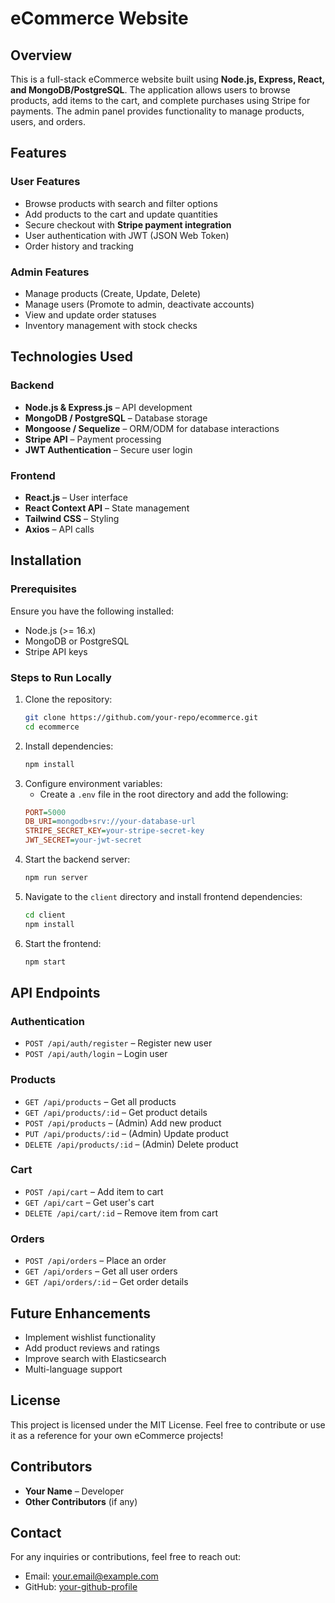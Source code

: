 # eCommerce Website

## Overview
This is a full-stack eCommerce website built using **Node.js, Express, React, and MongoDB/PostgreSQL**. The application allows users to browse products, add items to the cart, and complete purchases using Stripe for payments. The admin panel provides functionality to manage products, users, and orders.

## Features
### User Features
- Browse products with search and filter options
- Add products to the cart and update quantities
- Secure checkout with **Stripe payment integration**
- User authentication with JWT (JSON Web Token)
- Order history and tracking

### Admin Features
- Manage products (Create, Update, Delete)
- Manage users (Promote to admin, deactivate accounts)
- View and update order statuses
- Inventory management with stock checks

## Technologies Used
### Backend
- **Node.js & Express.js** – API development
- **MongoDB / PostgreSQL** – Database storage
- **Mongoose / Sequelize** – ORM/ODM for database interactions
- **Stripe API** – Payment processing
- **JWT Authentication** – Secure user login

### Frontend
- **React.js** – User interface
- **React Context API** – State management
- **Tailwind CSS** – Styling
- **Axios** – API calls

## Installation
### Prerequisites
Ensure you have the following installed:
- Node.js (>= 16.x)
- MongoDB or PostgreSQL
- Stripe API keys

### Steps to Run Locally
1. Clone the repository:
   ```sh
   git clone https://github.com/your-repo/ecommerce.git
   cd ecommerce
   ```
2. Install dependencies:
   ```sh
   npm install
   ```
3. Configure environment variables:
   - Create a `.env` file in the root directory and add the following:
   ```ini
   PORT=5000
   DB_URI=mongodb+srv://your-database-url
   STRIPE_SECRET_KEY=your-stripe-secret-key
   JWT_SECRET=your-jwt-secret
   ```
4. Start the backend server:
   ```sh
   npm run server
   ```
5. Navigate to the `client` directory and install frontend dependencies:
   ```sh
   cd client
   npm install
   ```
6. Start the frontend:
   ```sh
   npm start
   ```

## API Endpoints
### Authentication
- `POST /api/auth/register` – Register new user
- `POST /api/auth/login` – Login user

### Products
- `GET /api/products` – Get all products
- `GET /api/products/:id` – Get product details
- `POST /api/products` – (Admin) Add new product
- `PUT /api/products/:id` – (Admin) Update product
- `DELETE /api/products/:id` – (Admin) Delete product

### Cart
- `POST /api/cart` – Add item to cart
- `GET /api/cart` – Get user's cart
- `DELETE /api/cart/:id` – Remove item from cart

### Orders
- `POST /api/orders` – Place an order
- `GET /api/orders` – Get all user orders
- `GET /api/orders/:id` – Get order details

## Future Enhancements
- Implement wishlist functionality
- Add product reviews and ratings
- Improve search with Elasticsearch
- Multi-language support

## License
This project is licensed under the MIT License. Feel free to contribute or use it as a reference for your own eCommerce projects!

## Contributors
- **Your Name** – Developer
- **Other Contributors** (if any)

## Contact
For any inquiries or contributions, feel free to reach out:
- Email: your.email@example.com
- GitHub: [your-github-profile](https://github.com/your-github-profile)

